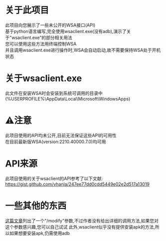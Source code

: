 # 关于此项目

  此项目向您展示了一些未公开的WSA接口(API)\
  基于python语言编写,完全使用wsaclient.exe(没有adb),演示了关于"wsaclient.exe"的部分相关用法\
  您可以使用这些方法用终端控制WSA\
  并且调用wsaclient.exe进行操作时,WSA会自动启动,故不需要保持WSA处于开机状态

# 关于wsaclient.exe

  此文件在安装WSA时会安装到系统可调用的目录中(%USERPROFILE%\AppData\Local\Microsoft\WindowsApps\)

# :warning:注意

  此项目使用的API均未公开,目前无法保证这些API的可用性\
  在目前最新版WSA(version:2210.40000.7.0)均可用

# API来源

  此项目使用的关于wsaclient的API参考了以下文献:\
  https://gist.github.com/vhanla/247ee77dd0cdd5449e02e2d517a13019

# 一些其他的东西

  [这篇文章](https://www.bilibili.com/read/cv13713046)列出了一个"/modify"参数,不过作者没有给出详细的调用方法,如果您对这个参数感兴趣,您可以自己试试
  此外,wsaclient似乎没有提供安装apk的方法,所以如果想要安装apk,仍需使用adb
  
